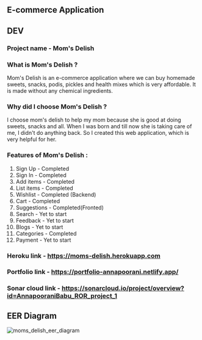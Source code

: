 ## E-commerce Application
## DEV
### Project name - Mom's Delish

### What is Mom's Delish ?
   <p> Mom's Delish is an e-commerce application where we can buy homemade sweets, snacks, podis, pickles and health mixes which is very affordable. It is made without any chemical ingredients. </p>
   
### Why did I choose Mom's Delish ?
   <p>  I choose mom's delish to help my mom because she is good at doing sweets, snacks and all. When I was born and till now she is taking care of me, I didn't do anything back. So I created this web application, which is very helpful for her.</p>
  
### Features of Mom's Delish :

  1. Sign Up      -        Completed 
  2. Sign In      -        Completed
  3. Add items    -        Completed
  4. List items   -        Completed
  5. Wishlist     -        Completed (Backend)
  6. Cart         -        Completed
  7. Suggestions  -        Completed(Fronted)
  8. Search       -        Yet to start
  9. Feedback     -        Yet to start
  10. Blogs       -        Yet to start
  11. Categories  -        Completed
  12. Payment     -        Yet to start
     
### Heroku link - https://moms-delish.herokuapp.com
### Portfolio link - https://portfolio-annapoorani.netlify.app/ 
### Sonar cloud link - https://sonarcloud.io/project/overview?id=AnnapooraniBabu_ROR_project_1
## EER Diagram
![moms_delish_eer_diagram](https://user-images.githubusercontent.com/93571073/186054679-454d3c77-0523-421e-be34-238069fbea5e.png)


